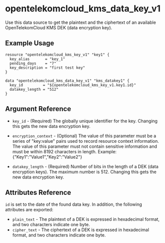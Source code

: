 # opentelekomcloud_kms_data_key_v1

Use this data source to get the plaintext and the ciphertext of an available
OpenTelekomCloud KMS DEK (data encryption key).

## Example Usage

```hcl
resource "opentelekomcloud_kms_key_v1" "key1" {
  key_alias       = "key_1"
  pending_days    = "7"
  key_description = "first test key"
}

data "opentelekomcloud_kms_data_key_v1" "kms_datakey1" {
  key_id         = "${opentelekomcloud_kms_key_v1.key1.id}"
  datakey_length = "512"
}
```

## Argument Reference

* `key_id` - (Required) The globally unique identifier for the key.
    Changing this gets the new data encryption key.

* `encryption_context` - (Optional) The value of this parameter must be a series of
    "key:value" pairs used to record resource context information. The value of this
    parameter must not contain sensitive information and must be within 8192 characters
    in length. Example: {"Key1":"Value1","Key2":"Value2"}

* `datakey_length` - (Required) Number of bits in the length of a DEK (data encryption keys).
    The maximum number is 512. Changing this gets the new data encryption key.


## Attributes Reference

`id` is set to the date of the found data key. In addition, the following attributes
are exported:

* `plain_text` - The plaintext of a DEK is expressed in hexadecimal format, and two
    characters indicate one byte.
* `cipher_text` - The ciphertext of a DEK is expressed in hexadecimal format, and two
    characters indicate one byte.
